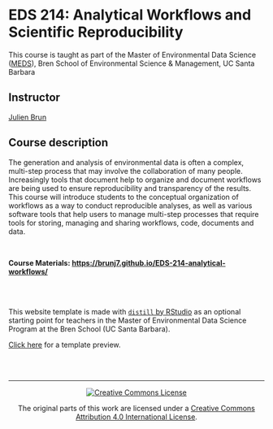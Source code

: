 # EDS 214: Analytical Workflows and Scientific Reproducibility

This course is taught as part of the Master of Environmental Data Science ([MEDS](https://bren.ucsb.edu/masters-programs/master-environmental-data-science)), Bren School of Environmental Science & Management, UC Santa Barbara 

## Instructor

[Julien Brun](http://brunj7.github.io/about.html)

## Course description

The generation and analysis of environmental data is often a complex, multi-step process that may involve the collaboration of many people. Increasingly tools that document help to organize and document workflows are being used to ensure reproducibility and transparency of the results. This course will introduce students to the conceptual organization of workflows as a way to conduct reproducible analyses, as well as various software tools that help users to manage multi-step processes that require tools for storing, managing and sharing workflows, code, documents and data.

<br>

**Course Materials: https://brunj7.github.io/EDS-214-analytical-workflows/**

<br>
<br>

This website template is made with [`distill` by RStudio](https://rstudio.github.io/distill/) as an optional starting point for teachers in the Master of Environmental Data Science Program at the Bren School (UC Santa Barbara). 

[Click here](https://allisonhorst.github.io/meds-distill-template/) for a template preview.


<br>
<br>

---
<p align="center">
<a rel="license" href="http://creativecommons.org/licenses/by/4.0/"><img alt="Creative Commons License" style="border-width:0" src="https://i.creativecommons.org/l/by/4.0/88x31.png" /></a> 
</p>
<p align="center">
  The original parts of this work are licensed under a <a rel="license" href="http://creativecommons.org/licenses/by/4.0/">Creative Commons Attribution 4.0 International License</a>.
</p>
